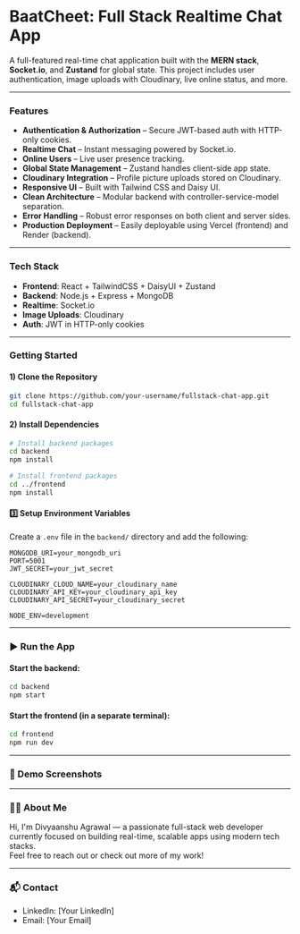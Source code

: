 # BaatCheet: Full Stack Realtime Chat App

A full-featured real-time chat application built with the **MERN stack**, **Socket.io**, and **Zustand** for global state. This project includes user authentication, image uploads with Cloudinary, live online status, and more.


---

###  Features

-  **Authentication & Authorization** – Secure JWT-based auth with HTTP-only cookies.
-  **Realtime Chat** – Instant messaging powered by Socket.io.
-  **Online Users** – Live user presence tracking.
-  **Global State Management** – Zustand handles client-side app state.
-  **Cloudinary Integration** – Profile picture uploads stored on Cloudinary.
-  **Responsive UI** – Built with Tailwind CSS and Daisy UI.
-  **Clean Architecture** – Modular backend with controller-service-model separation.
-  **Error Handling** – Robust error responses on both client and server sides.
-  **Production Deployment** – Easily deployable using Vercel (frontend) and Render (backend).

---

###  Tech Stack

- **Frontend**: React + TailwindCSS + DaisyUI + Zustand
- **Backend**: Node.js + Express + MongoDB
- **Realtime**: Socket.io
- **Image Uploads**: Cloudinary
- **Auth**: JWT in HTTP-only cookies

---

###  Getting Started

#### 1) Clone the Repository

```bash
git clone https://github.com/your-username/fullstack-chat-app.git
cd fullstack-chat-app
```

#### 2) Install Dependencies

```bash
# Install backend packages
cd backend
npm install

# Install frontend packages
cd ../frontend
npm install
```

#### 3️⃣ Setup Environment Variables

Create a `.env` file in the `backend/` directory and add the following:

```env
MONGODB_URI=your_mongodb_uri
PORT=5001
JWT_SECRET=your_jwt_secret

CLOUDINARY_CLOUD_NAME=your_cloudinary_name
CLOUDINARY_API_KEY=your_cloudinary_api_key
CLOUDINARY_API_SECRET=your_cloudinary_secret

NODE_ENV=development
```

---

### ▶️ Run the App

#### Start the backend:

```bash
cd backend
npm start
```

#### Start the frontend (in a separate terminal):

```bash
cd frontend
npm run dev
```



---



### 📸 Demo Screenshots



---





### 🙋‍♂️ About Me

Hi, I'm Divyaanshu Agrawal — a passionate full-stack web developer currently focused on building real-time, scalable apps using modern tech stacks.  
Feel free to reach out or check out more of my work!

---

### 📬 Contact

- LinkedIn: [Your LinkedIn]
- Email: [Your Email]
